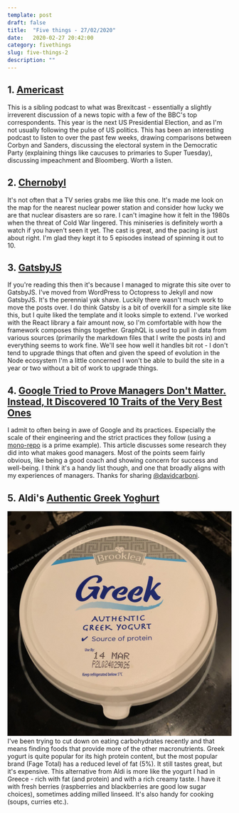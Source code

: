 ```yaml
---
template: post
draft: false
title:  "Five things - 27/02/2020"
date:   2020-02-27 20:42:00
category: fivethings
slug: five-things-2
description: ""
---
```




## 1. [Americast](https://www.bbc.co.uk/programmes/p07h19zz/episodes/downloads)

This is a sibling podcast to what was Brexitcast - essentially a slightly irreverent discussion of a news topic with a few of the BBC's top correspondents.
This year is the next US Presidential Election, and as I'm not usually following the pulse of US politics. This has been an interesting podcast to listen to over the past few weeks, drawing comparisons between Corbyn and Sanders, discussing the electoral system in the Democratic Party (explaining things like caucuses to primaries to Super Tuesday), discussing impeachment and Bloomberg. Worth a listen.

## 2. [Chernobyl](https://www.imdb.com/title/tt7366338/)
It's not often that a TV series grabs me like this one. It's made me look on the map for the nearest nuclear power station and consider how lucky we are that nuclear disasters are so rare. I can't imagine how it felt in the 1980s when the threat of Cold War lingered. This miniseries is definitely worth a watch if you haven't seen it yet. The cast is great, and the pacing is just about right. I'm glad they kept it to 5 episodes instead of spinning it out to 10.


## 3. [GatsbyJS](https://www.gatsbyjs.org)
If you're reading this then it's because I managed to migrate this site over to GatsbyJS. I've moved from WordPress to Octopress to Jekyll and now GatsbyJS. It's the perennial yak shave. Luckily there wasn't much work to move the posts over.
I do think Gatsby is a bit of overkill for a simple site like this, but I quite liked the template and it looks simple to extend. I've worked with the React library a fair amount now, so I'm comfortable with how the framework composes things together.
GraphQL is used to pull in data from various sources (primarily the markdown files that I write the posts in) and everything seems to work fine. We'll see how well it handles bit rot - I don't tend to upgrade things that often and given the speed of evolution in the Node ecosystem I'm a little concerned I won't be able to build the site in a year or two without a bit of work to upgrade things.

## 4. [Google Tried to Prove Managers Don't Matter. Instead, It Discovered 10 Traits of the Very Best Ones](https://www.inc.com/scott-mautz/google-tried-to-prove-managers-dont-matter-instead-they-discovered-10-traits-of-very-best-ones.html)
I admit to often being in awe of Google and its practices. Especially the scale of their engineering and the strict practices they follow (using a [mono-repo](https://research.google/pubs/pub45424/) is a prime example). This article discusses some research they did into what makes good managers. Most of the points seem fairly obvious, like being a good coach and showing concern for success and well-being. I think it's a handy list though, and one that broadly aligns with my experiences of managers.
Thanks for sharing [@davidcarboni](https://twitter.com/i/web/status/1228702801834004480).


## 5. Aldi's [Authentic Greek Yoghurt](https://www.aldi.co.uk/authentic-greek-yogurt-/p/073594075070500)
![Aldi Authentic Greek Yogurt](/assets/fivethings/2-yogurt.jpg)
I've been trying to cut down on eating carbohydrates recently and that means finding foods that provide more of the other macronutrients.
Greek yogurt is quite popular for its high protein content, but the most popular brand (Fage Total) has a reduced level of fat (5%). It still tastes great, but it's expensive. This alternative from Aldi is more like the yogurt I had in Greece - rich with fat (and protein) and with a rich creamy taste.
I have it with fresh berries (raspberries and blackberries are good low sugar choices), sometimes adding milled linseed. It's also handy for cooking (soups, curries etc.).
